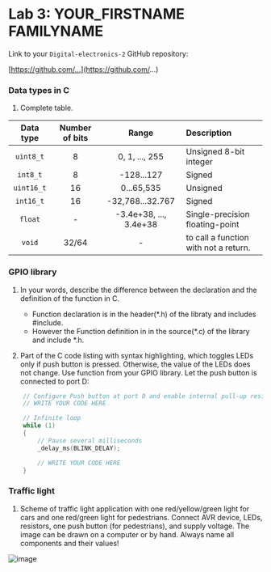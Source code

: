 # Lab 3: YOUR_FIRSTNAME FAMILYNAME

Link to your `Digital-electronics-2` GitHub repository:

   [https://github.com/...](https://github.com/...)


### Data types in C

1. Complete table.

| **Data type** | **Number of bits** | **Range** | **Description** |
| :-: | :-: | :-: | :-- | 
| `uint8_t`  | 8 | 0, 1, ..., 255 | Unsigned 8-bit integer |
| `int8_t`   | 8 | -128...127 | Signed  |
| `uint16_t` | 16 |  0...65,535 | Unsigned |
| `int16_t`  | 16 | -32,768...32.767 | Signed  |
| `float`    | - | -3.4e+38, ..., 3.4e+38 | Single-precision floating-point |
| `void`     | 32/64 | - | to call a function with not a return.|


### GPIO library

1. In your words, describe the difference between the declaration and the definition of the function in C.
   * Function declaration is in the header(*.h) of the libraty and includes #include.
   * However the Function definition in in the source(*.c) of the library and include *.h.

2. Part of the C code listing with syntax highlighting, which toggles LEDs only if push button is pressed. Otherwise, the value of the LEDs does not change. Use function from your GPIO library. Let the push button is connected to port D:

```c
    // Configure Push button at port D and enable internal pull-up resistor
    // WRITE YOUR CODE HERE

    // Infinite loop
    while (1)
    {
        // Pause several milliseconds
        _delay_ms(BLINK_DELAY);

        // WRITE YOUR CODE HERE
    }
```


### Traffic light

1. Scheme of traffic light application with one red/yellow/green light for cars and one red/green light for pedestrians. Connect AVR device, LEDs, resistors, one push button (for pedestrians), and supply voltage. The image can be drawn on a computer or by hand. Always name all components and their values!

![image](https://user-images.githubusercontent.com/91128808/136934143-a4eb3bca-dbcb-4b6e-9676-08110f4f4d06.png)

   
